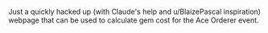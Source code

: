 Just a quickly hacked up (with Claude's help and u/BlaizePascal inspiration) webpage that can be used to calculate gem cost for the Ace Orderer event.

